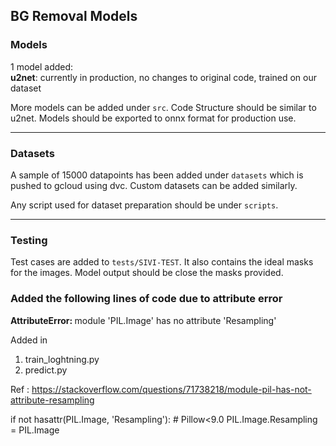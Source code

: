 ## BG Removal Models

### Models
1 model added:<br>
  <b>u2net</b>: currently in production, no changes to original code, trained on our dataset

More models can be added under `src`. Code Structure should be similar to u2net.
Models should be exported to onnx format for production use.

-----

### Datasets
A sample of 15000 datapoints has been added under `datasets` which is pushed to gcloud using dvc. 
Custom datasets can be added similarly.

Any script used for dataset preparation should be under `scripts`.

-----

### Testing
Test cases are added to `tests/SIVI-TEST`. It also contains the ideal masks for the images. Model output should be close the masks provided.


### Added the following lines of code due to attribute error
<b> AttributeError: </b>  module 'PIL.Image' has no attribute 'Resampling'

Added in 
1. train_loghtning.py
2. predict.py

Ref : https://stackoverflow.com/questions/71738218/module-pil-has-not-attribute-resampling


if not hasattr(PIL.Image, 'Resampling'):  # Pillow<9.0
    PIL.Image.Resampling = PIL.Image

